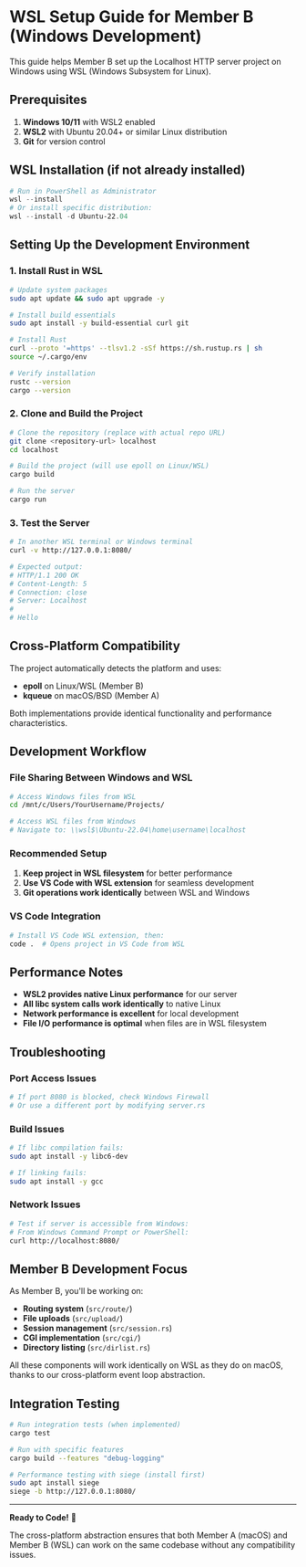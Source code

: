 # WSL Setup Guide for Member B (Windows Development)

This guide helps Member B set up the Localhost HTTP server project on Windows using WSL (Windows Subsystem for Linux).

## Prerequisites

1. **Windows 10/11** with WSL2 enabled
2. **WSL2** with Ubuntu 20.04+ or similar Linux distribution
3. **Git** for version control

## WSL Installation (if not already installed)

```powershell
# Run in PowerShell as Administrator
wsl --install
# Or install specific distribution:
wsl --install -d Ubuntu-22.04
```

## Setting Up the Development Environment

### 1. Install Rust in WSL

```bash
# Update system packages
sudo apt update && sudo apt upgrade -y

# Install build essentials
sudo apt install -y build-essential curl git

# Install Rust
curl --proto '=https' --tlsv1.2 -sSf https://sh.rustup.rs | sh
source ~/.cargo/env

# Verify installation
rustc --version
cargo --version
```

### 2. Clone and Build the Project

```bash
# Clone the repository (replace with actual repo URL)
git clone <repository-url> localhost
cd localhost

# Build the project (will use epoll on Linux/WSL)
cargo build

# Run the server
cargo run
```

### 3. Test the Server

```bash
# In another WSL terminal or Windows terminal
curl -v http://127.0.0.1:8080/

# Expected output:
# HTTP/1.1 200 OK
# Content-Length: 5
# Connection: close
# Server: Localhost
# 
# Hello
```

## Cross-Platform Compatibility

The project automatically detects the platform and uses:
- **epoll** on Linux/WSL (Member B)
- **kqueue** on macOS/BSD (Member A)

Both implementations provide identical functionality and performance characteristics.

## Development Workflow

### File Sharing Between Windows and WSL

```bash
# Access Windows files from WSL
cd /mnt/c/Users/YourUsername/Projects/

# Access WSL files from Windows
# Navigate to: \\wsl$\Ubuntu-22.04\home\username\localhost
```

### Recommended Setup

1. **Keep project in WSL filesystem** for better performance
2. **Use VS Code with WSL extension** for seamless development
3. **Git operations work identically** between WSL and Windows

### VS Code Integration

```bash
# Install VS Code WSL extension, then:
code .  # Opens project in VS Code from WSL
```

## Performance Notes

- **WSL2 provides native Linux performance** for our server
- **All libc system calls work identically** to native Linux
- **Network performance is excellent** for local development
- **File I/O performance is optimal** when files are in WSL filesystem

## Troubleshooting

### Port Access Issues
```bash
# If port 8080 is blocked, check Windows Firewall
# Or use a different port by modifying server.rs
```

### Build Issues
```bash
# If libc compilation fails:
sudo apt install -y libc6-dev

# If linking fails:
sudo apt install -y gcc
```

### Network Issues
```bash
# Test if server is accessible from Windows:
# From Windows Command Prompt or PowerShell:
curl http://localhost:8080/
```

## Member B Development Focus

As Member B, you'll be working on:
- **Routing system** (`src/route/`)
- **File uploads** (`src/upload/`)
- **Session management** (`src/session.rs`)
- **CGI implementation** (`src/cgi/`)
- **Directory listing** (`src/dirlist.rs`)

All these components will work identically on WSL as they do on macOS, thanks to our cross-platform event loop abstraction.

## Integration Testing

```bash
# Run integration tests (when implemented)
cargo test

# Run with specific features
cargo build --features "debug-logging"

# Performance testing with siege (install first)
sudo apt install siege
siege -b http://127.0.0.1:8080/
```

---

**Ready to Code!** 🚀

The cross-platform abstraction ensures that both Member A (macOS) and Member B (WSL) can work on the same codebase without any compatibility issues.
